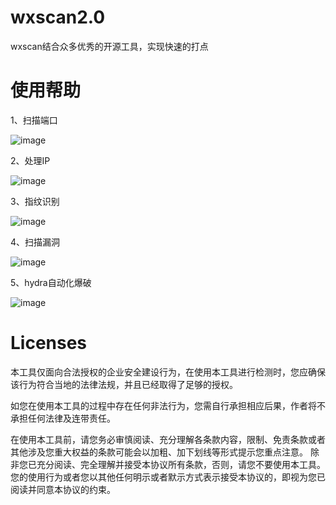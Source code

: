 # wxscan2.0
wxscan结合众多优秀的开源工具，实现快速的打点

# 使用帮助
1、扫描端口

![image](https://user-images.githubusercontent.com/46781023/171074389-9db89182-7974-43c0-abcb-33442b60caa1.png)

2、处理IP

![image](https://user-images.githubusercontent.com/46781023/171074494-9e32725a-7724-40bf-bd2e-44fc9f94bfc5.png)

3、指纹识别

![image](https://user-images.githubusercontent.com/46781023/171074588-ccc1ca93-33c7-4ce9-a5eb-4eefe9108a70.png)

4、扫描漏洞

![image](https://user-images.githubusercontent.com/46781023/171074651-2c0d095b-96a1-4b35-85bf-3b266aca309b.png)

5、hydra自动化爆破

![image](https://user-images.githubusercontent.com/46781023/171074711-924e06a1-2c6d-44bc-9d18-a32d3fd5d729.png)


# Licenses
本工具仅面向合法授权的企业安全建设行为，在使用本工具进行检测时，您应确保该行为符合当地的法律法规，并且已经取得了足够的授权。

如您在使用本工具的过程中存在任何非法行为，您需自行承担相应后果，作者将不承担任何法律及连带责任。

在使用本工具前，请您务必审慎阅读、充分理解各条款内容，限制、免责条款或者其他涉及您重大权益的条款可能会以加粗、加下划线等形式提示您重点注意。 除非您已充分阅读、完全理解并接受本协议所有条款，否则，请您不要使用本工具。您的使用行为或者您以其他任何明示或者默示方式表示接受本协议的，即视为您已阅读并同意本协议的约束。
